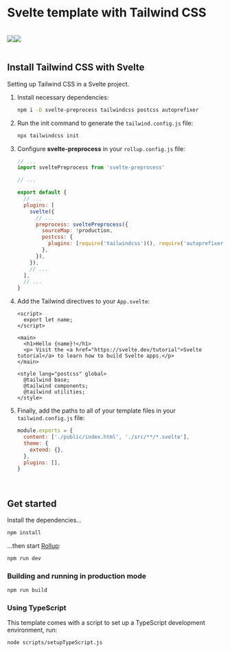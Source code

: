 # Svelte template with Tailwind CSS

<br>

<div style="display:flex">
  <img src="https://upload.wikimedia.org/wikipedia/commons/thumb/1/1b/Svelte_Logo.svg/199px-Svelte_Logo.svg.png" />
  <img src="https://seeklogo.com/images/T/tailwind-css-logo-5AD4175897-seeklogo.com.png" />
</div>

<br>

## Install Tailwind CSS with Svelte

Setting up Tailwind CSS in a Svelte project.

<ol>
  <li>
    <p>Install necessary dependencies:</p>

```sh
npm i -D svelte-preprocess tailwindcss postcss autoprefixer
```

  </li>
  <li>
    <p>Run the init command to generate the <code>tailwind.config.js</code> file:</p>

```sh
npx tailwindcss init
```

  </li>
  <li>
    <p>Configure <b>svelte-preprocess</b> in your <code>rollup.config.js</code> file:</p>

```js
// ...
import sveltePreprocess from 'svelte-preprocess'

// ...

export default {
  // ...
  plugins: [
    svelte({
      // ...
      preprocess: sveltePreprocess({
        sourceMap: !production,
        postcss: {
          plugins: [require('tailwindcss')(), require('autoprefixer')()],
        },
      }),
    }),
    // ...
  ],
  // ...
}
```

  </li>
  <li>
    <p>Add the Tailwind directives to your <code>App.svelte</code>:</p>

```svelte
<script>
  export let name;
</script>

<main>
  <h1>Hello {name}!</h1>
  <p> Visit the <a href="https://svelte.dev/tutorial">Svelte tutorial</a> to learn how to build Svelte apps.</p>
</main>

<style lang="postcss" global>
  @tailwind base;
  @tailwind components;
  @tailwind utilities;
</style>
```

  </li>
  <li>
    <p>Finally, add the paths to all of your template files in your <code>tailwind.config.js</code> file:</p>
    
```js
module.exports = {
  content: ['./public/index.html', './src/**/*.svelte'],
  theme: {
    extend: {},
  },
  plugins: [],
}
```
  </li>
</ol>

<br>

## Get started

Install the dependencies...

```bash
npm install
```

...then start [Rollup](https://rollupjs.org):

```bash
npm run dev
```

### Building and running in production mode

```bash
npm run build
```

### Using TypeScript

This template comes with a script to set up a TypeScript development environment, run:

```bash
node scripts/setupTypeScript.js
```
